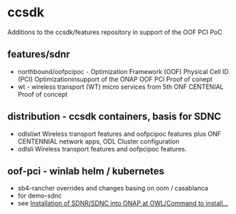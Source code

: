 # ccsdk
Additions to the ccsdk/features repository in support of the OOF PCI PoC
## features/sdnr
  * northbound/oofpcipoc -  Optimization Framework (OOF) Physical Cell ID (PCI) Optimizationinsupport of the ONAP OOF PCI Proof of conept
  * wt - wireless transport (WT) micro services from 5th ONF CENTENIAL Proof of concept 

## distribution - ccsdk containers, basis for SDNC
  * odlsliwt  Wireless transport features and oofpcipoc features plus ONF CENTENNIAL network apps, ODL Cluster configuration
  * odlsli    Wireless transport features and oofpcipoc features.

## oof-pci - winlab helm / kubernetes
  * sb4-rancher overrides and changes basing on oom / casablanca
  * for demo-sdnc
  * see [Installation of SDNR/SDNC into ONAP at OWL/Command to install...](https://wiki.onap.org/pages/viewpage.action?pageId=45300208#InstallationofSDNR/SDNCintoONAPatOWL-CommandtoinstallONAPwiththedevelopmentimage)
